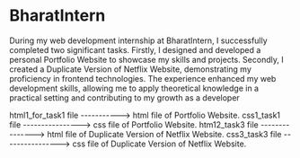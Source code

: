 # BharatIntern
During my web development internship at BharatIntern, I successfully completed two significant tasks. Firstly, I designed and developed a personal Portfolio Website to showcase my skills and projects. Secondly, I created a Duplicate Version of Netflix Website, demonstrating my proficiency in frontend technologies. The experience enhanced my web development skills, allowing me to apply theoretical knowledge in a practical setting and contributing to my growth as a developer

html1_for_task1 file -----------> html file of Portfolio Website.
css1_task1 file ----------------> css file of Portfolio Website.
htm12_task3 file ---------------> html file of Duplicate Version of Netflix Website.
css3_task3 file ----------------> css file of Duplicate Version of Netflix Website.
